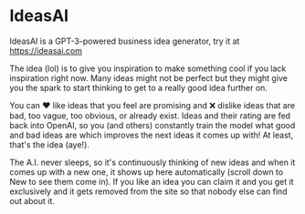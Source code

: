 # IdeasAI

IdeasAI is a GPT-3-powered business idea generator, try it at https://ideasai.com

The idea (lol) is to give you inspiration to make something cool if you lack inspiration right now. Many ideas might not be perfect but they might give you the spark to start thinking to get to a really good idea further on.

You can ❤️ like ideas that you feel are promising and ❌ dislike ideas that are bad, too vague, too obvious, or already exist. Ideas and their rating are fed back into OpenAI, so you (and others) constantly train the model what good and bad ideas are which improves the next ideas it comes up with! At least, that's the idea (aye!).

The A.I. never sleeps, so it's continuously thinking of new ideas and when it comes up with a new one, it shows up here automatically (scroll down to New to see them come in). If you like an idea you can claim it and you get it exclusively and it gets removed from the site so that nobody else can find out about it.